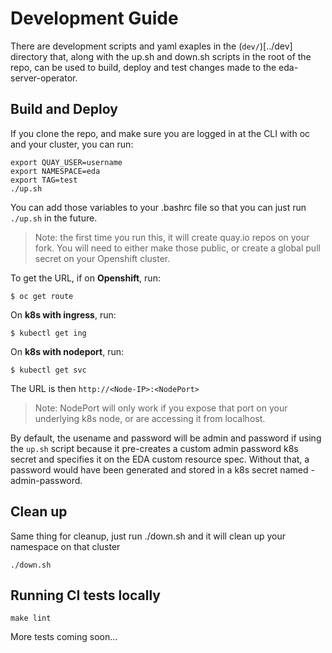 # Development Guide

There are development scripts and yaml exaples in the (`dev/`)[../dev] directory that, along with the up.sh and down.sh scripts in the root of the repo, can be used to build, deploy and test changes made to the eda-server-operator.


## Build and Deploy


If you clone the repo, and make sure you are logged in at the CLI with oc and your cluster, you can run:

```
export QUAY_USER=username
export NAMESPACE=eda
export TAG=test
./up.sh
```

You can add those variables to your .bashrc file so that you can just run `./up.sh` in the future.

> Note: the first time you run this, it will create quay.io repos on your fork. You will need to either make those public, or create a global pull secret on your Openshift cluster.

To get the URL, if on **Openshift**, run:

```
$ oc get route
```

On **k8s with ingress**, run:

```
$ kubectl get ing
```

On **k8s with nodeport**, run:

```
$ kubectl get svc
```

The URL is then `http://<Node-IP>:<NodePort>`

> Note: NodePort will only work if you expose that port on your underlying k8s node, or are accessing it from localhost.

By default, the usename and password will be admin and password if using the `up.sh` script because it pre-creates a custom admin password k8s secret and specifies it on the EDA custom resource spec. Without that, a password would have been generated and stored in a k8s secret named <deployment-name>-admin-password.  

## Clean up


Same thing for cleanup, just run ./down.sh and it will clean up your namespace on that cluster


```
./down.sh
```

## Running CI tests locally


```
make lint
```

More tests coming soon...
